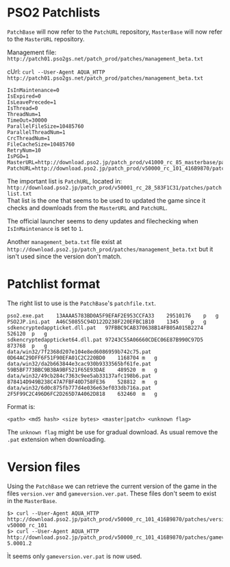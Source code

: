 PSO2 Patchlists
===============

`PatchBase` will now refer to the `PatchURL` repository, `MasterBase` will now refer to the `MasterURL` repository.  

Management file: `http://patch01.pso2gs.net/patch_prod/patches/management_beta.txt`

cUrl: `curl --User-Agent AQUA_HTTP http://patch01.pso2gs.net/patch_prod/patches/management_beta.txt`

	IsInMaintenance=0
	IsExpired=0
	IsLeavePrecede=1
	IsThread=0
	ThreadNum=1
	TimeOut=30000
	ParallelFileSize=10485760
	ParallelThreadNum=1
	CrcThreadNum=1
	FileCacheSize=10485760
	RetryNum=10
	IsPGO=1
	MasterURL=http://download.pso2.jp/patch_prod/v41000_rc_85_masterbase/patches/
	PatchURL=http://download.pso2.jp/patch_prod/v50000_rc_101_416B9870/patches/

The important list is `PatchURL`, located in: `http://download.pso2.jp/patch_prod/v50001_rc_28_583F1C31/patches/patchlist.txt`  
That list is the one that seems to be used to updated the game since it checks and downloads from the `MasterURL` and `PatchURL`.

The official launcher seems to deny updates and filechecking when `IsInMaintenance` is set to `1`.

Another `management_beta.txt` file exist at `http://download.pso2.jp/patch_prod/patches/management_beta.txt` but it isn't used since the version don't match.


Patchlist format
================

The right list to use is the `PatchBase`'s `patchfile.txt`.

	pso2.exe.pat	13AAAA5783BD0A5F9EFAF2E953CCFA33	29510176	p	g
	PSO2JP.ini.pat	A46C50855C94D122D238F220EFBC1B10	1345	p	g
	sdkencryptedappticket.dll.pat	97FBBC9CAB370638B14FB05A015B2274	526120	p	g
	sdkencryptedappticket64.dll.pat	97243C55A06660CDEC06E87B990C97D5	873768	p	g
	data/win32/7f2368d207e104e8ed6086959b742c75.pat	0D64AC29DFF6F51F90EFA01C2C220BD0	1168704	m	g
	data/win32/da2b663844e3cac930b9333565bf61fe.pat	59B5BF773BBC9B3BA9BF521F65E93DAE	489520	m	g
	data/win32/49cb284c7363c9ee5ab33137afc198b6.pat	878414D949B238C47A7FBF40D758FE36	528812	m	g
	data/win32/6d0c875fb777d4e036e63ef033db716a.pat	2F5F99C2C496D6FC2D265D7A4062D818	632460	m	g

Format is:

	<path> <md5 hash> <size bytes> <master|patch> <unknown flag>

The `unknown flag` might be use for gradual download. As usual remove the `.pat` extension when downloading.

Version files
=============

Using the `PatchBase` we can retrieve the current version of the game in the files `version.ver` and `gameversion.ver.pat`. These files don't seem to exist in the `MasterBase`.

	$> curl --User-Agent AQUA_HTTP http://download.pso2.jp/patch_prod/v50000_rc_101_416B9870/patches/version.ver
	v50000_rc_101
	$> curl --User-Agent AQUA_HTTP http://download.pso2.jp/patch_prod/v50000_rc_101_416B9870/patches/gameversion.ver.pat
	5.0001.2

Ìt seems only `gameversion.ver.pat` is now used.
